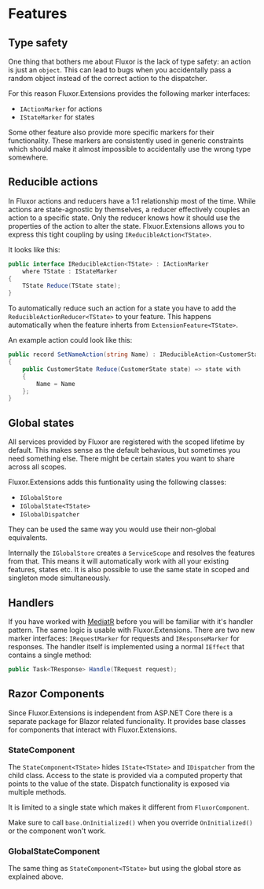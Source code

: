 # Features

## Type safety

One thing that bothers me about Fluxor is the lack of type safety: an action is just an `object`.
This can lead to bugs when you accidentally pass a random object instead of the correct action to the dispatcher.

For this reason Fluxor.Extensions provides the following marker interfaces:

* `IActionMarker` for actions
* `IStateMarker` for states

Some other feature also provide more specific markers for their functionality.
These markers are consistently used in generic constraints which should make it almost impossible to accidentally use the wrong type somewhere.

## Reducible actions

In Fluxor actions and reducers have a 1:1 relationship most of the time.
While actions are state-agnostic by themselves, a reducer effectively couples an action to a specific state.
Only the reducer knows how it should use the properties of the action to alter the state.
Flxuor.Extensions allows you to express this tight coupling by using `IReducibleAction<TState>`.

It looks like this:
```c#
public interface IReducibleAction<TState> : IActionMarker
	where TState : IStateMarker
{
	TState Reduce(TState state);
}
```

To automatically reduce such an action for a state you have to add the `ReducibleActionReducer<TState>` to your feature.
This happens automatically when the feature inherts from `ExtensionFeature<TState>`.

An example action could look like this:
```c#
public record SetNameAction(string Name) : IReducibleAction<CustomerState>
{
	public CustomerState Reduce(CustomerState state) => state with
	{
		Name = Name
	};
}
```

## Global states

All services provided by Fluxor are registered with the scoped lifetime by default.
This makes sense as the default behavious, but sometimes you need something else.
There might be certain states you want to share across all scopes.

Fluxor.Extensions adds this funtionality using the following classes:

* `IGlobalStore`
* `IGlobalState<TState>`
* `IGlobalDispatcher`

They can be used the same way you would use their non-global equivalents.

Internally the `IGlobalStore` creates a `ServiceScope` and resolves the features from that.
This means it will automatically work with all your existing features, states etc.
It is also possible to use the same state in scoped and singleton mode simultaneously.

## Handlers

If you have worked with [MediatR](https://github.com/jbogard/MediatR) before you will be familiar with it's handler pattern.
The same logic is usable with Fluxor.Extensions.
There are two new marker interfaces: `IRequestMarker` for requests and `IResponseMarker` for responses.
The handler itself is implemented using a normal `IEffect` that contains a single method:

```c#
public Task<TResponse> Handle(TRequest request);
```

## Razor Components

Since Fluxor.Extensions is independent from ASP.NET Core there is a separate package for Blazor related funcionality.
It provides base classes for components that interact with Fluxor.Extensions.

### StateComponent

The `StateComponent<TState>` hides `IState<TState>` and `IDispatcher` from the child class.
Access to the state is provided via a computed property that points to the value of the state.
Dispatch functionality is exposed via multiple methods.

It is limited to a single state which makes it different from `FluxorComponent`.

Make sure to call `base.OnInitialized()` when you override `OnInitialized()` or the component won't work.

### GlobalStateComponent

The same thing as `StateComponent<TState>` but using the global store as explained above.

